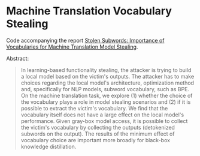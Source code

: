 # Machine Translation Vocabulary Stealing

Code accompanying the report [Stolen Subwords: Importance of Vocabularies for Machine Translation Model Stealing](https://github.com/zouharvi/stolen-subwords/raw/main/meta/stolen_subwords.pdf).

Abstract:

> In learning-based functionality stealing, the attacker is trying to build a local model based on the victim's outputs.
> The attacker has to make choices regarding the local model's architecture, optimization method and, specifically for NLP models, subword vocabulary, such as BPE.
> On the machine translation task, we explore (1) whether the choice of the vocabulary plays a role in model stealing scenarios and (2) if it is possible to extract the victim's vocabulary.
> We find that the vocabulary itself does not have a large effect on the local model's performance.
> Given gray-box model access, it is possible to collect the victim's vocabulary by collecting the outputs (detokenized subwords on the output).
> The results of the minimum effect of vocabulary choice are important more broadly for black-box knowledge distillation.
